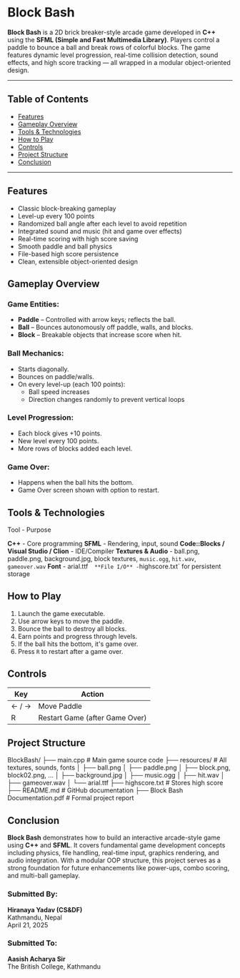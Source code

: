 #  Block Bash

**Block Bash** is a 2D brick breaker-style arcade game developed in **C++** using the **SFML (Simple and Fast Multimedia Library)**. Players control a paddle to bounce a ball and break rows of colorful blocks. The game features dynamic level progression, real-time collision detection, sound effects, and high score tracking — all wrapped in a modular object-oriented design.

---

##  Table of Contents

- [Features](#features)
- [Gameplay Overview](#gameplay-overview)
- [Tools & Technologies](#tools--technologies)
- [How to Play](#how-to-play)
- [Controls](#controls)
- [Project Structure](#project-structure)
- [Conclusion](#conclusion)

---

##  Features

-  Classic block-breaking gameplay
-  Level-up every 100 points
-  Randomized ball angle after each level to avoid repetition
-  Integrated sound and music (hit and game over effects)
-  Real-time scoring with high score saving
-  Smooth paddle and ball physics
-  File-based high score persistence
-  Clean, extensible object-oriented design

  ## Gameplay Overview


###  Game Entities:
- **Paddle** – Controlled with arrow keys; reflects the ball.
- **Ball** – Bounces autonomously off paddle, walls, and blocks.
- **Block** – Breakable objects that increase score when hit.

###  Ball Mechanics:
- Starts diagonally.
- Bounces on paddle/walls.
- On every level-up (each 100 points):
  - Ball speed increases
  - Direction changes randomly to prevent vertical loops

###  Level Progression:
- Each block gives +10 points.
- New level every 100 points.
- More rows of blocks added each level.

###  Game Over:
- Happens when the ball hits the bottom.
- Game Over screen shown with option to restart.


##  Tools & Technologies

 Tool - Purpose 

 **C++** - Core programming 
 **SFML** - Rendering, input, sound 
 **Code::Blocks / Visual Studio / Clion** - IDE/Compiler 
 **Textures & Audio** - ball.png, paddle.png, background.jpg, block textures, `music.ogg`, `hit.wav`, `gameover.wav` 
 **Font** - arial.ttf` 
 **File I/O** -`highscore.txt` for persistent storage 



##  How to Play

1. Launch the game executable.
2. Use arrow keys to move the paddle.
3. Bounce the ball to destroy all blocks.
4. Earn points and progress through levels.
5. If the ball hits the bottom, it's game over.
6. Press `R` to restart after a game over.



##  Controls

| Key | Action |
|-----|--------|
| ← / → | Move Paddle |
| R     | Restart Game (after Game Over) |


##  Project Structure


BlockBash/
├── main.cpp                # Main game source code
├── resources/              # All textures, sounds, fonts
│   ├── ball.png
│   ├── paddle.png
│   ├── block.png, block02.png, ...
│   ├── background.jpg
│   ├── music.ogg
│   ├── hit.wav
│   ├── gameover.wav
│   └── arial.ttf
├── highscore.txt           # Stores high score
├── README.md               # GitHub documentation
├── Block Bash Documentation.pdf  # Formal project report



##  Conclusion

**Block Bash** demonstrates how to build an interactive arcade-style game using **C++** and **SFML**. It covers fundamental game development concepts including physics, file handling, real-time input, graphics rendering, and audio integration. With a modular OOP structure, this project serves as a strong foundation for future enhancements like power-ups, combo scoring, and multi-ball gameplay.



###  Submitted By:
**Hiranaya Yadav (CS&DF)**  
 Kathmandu, Nepal  
 April 21, 2025



### Submitted To:
**Aasish Acharya Sir**  
The British College, Kathmandu


